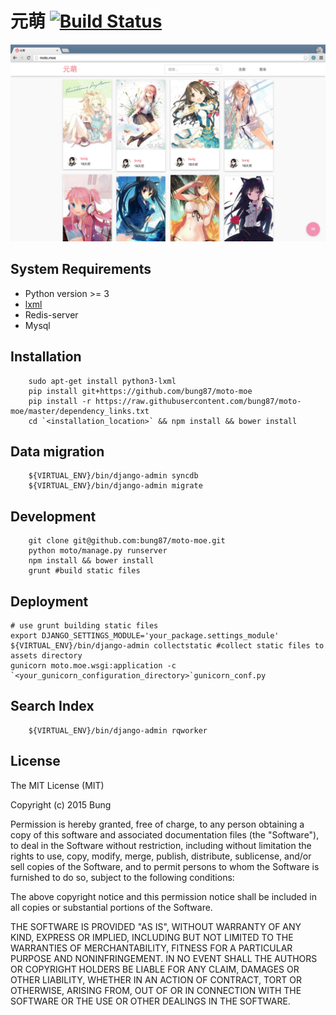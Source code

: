 # 元萌 [![Build Status](https://travis-ci.org/bung87/moto-moe.svg?branch=master)](https://travis-ci.org/bung87/moto-moe)
![brower preview](moto.moe_brower_preview_2015-08-29.png)  
## System Requirements
* Python version >= 3
* [lxml](http://lxml.de/installation.html)
* Redis-server
* Mysql

## Installation
```
    sudo apt-get install python3-lxml
    pip install git+https://github.com/bung87/moto-moe 
    pip install -r https://raw.githubusercontent.com/bung87/moto-moe/master/dependency_links.txt
    cd `<installation_location>` && npm install && bower install

```
## Data migration 
```
    ${VIRTUAL_ENV}/bin/django-admin syncdb
    ${VIRTUAL_ENV}/bin/django-admin migrate
```
## Development
```
    git clone git@github.com:bung87/moto-moe.git
    python moto/manage.py runserver
    npm install && bower install
    grunt #build static files

```
## Deployment
    # use grunt building static files 
    export DJANGO_SETTINGS_MODULE='your_package.settings_module'
    ${VIRTUAL_ENV}/bin/django-admin collectstatic #collect static files to assets directory
    gunicorn moto.moe.wsgi:application -c `<your_gunicorn_configuration_directory>`gunicorn_conf.py

## Search Index

```
    ${VIRTUAL_ENV}/bin/django-admin rqworker
```

## License
The MIT License (MIT)

Copyright (c) 2015 Bung

Permission is hereby granted, free of charge, to any person obtaining a copy
of this software and associated documentation files (the "Software"), to deal
in the Software without restriction, including without limitation the rights
to use, copy, modify, merge, publish, distribute, sublicense, and/or sell
copies of the Software, and to permit persons to whom the Software is
furnished to do so, subject to the following conditions:

The above copyright notice and this permission notice shall be included in all
copies or substantial portions of the Software.

THE SOFTWARE IS PROVIDED "AS IS", WITHOUT WARRANTY OF ANY KIND, EXPRESS OR
IMPLIED, INCLUDING BUT NOT LIMITED TO THE WARRANTIES OF MERCHANTABILITY,
FITNESS FOR A PARTICULAR PURPOSE AND NONINFRINGEMENT. IN NO EVENT SHALL THE
AUTHORS OR COPYRIGHT HOLDERS BE LIABLE FOR ANY CLAIM, DAMAGES OR OTHER
LIABILITY, WHETHER IN AN ACTION OF CONTRACT, TORT OR OTHERWISE, ARISING FROM,
OUT OF OR IN CONNECTION WITH THE SOFTWARE OR THE USE OR OTHER DEALINGS IN THE
SOFTWARE.
